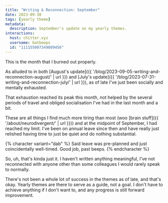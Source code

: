 ```yaml
---
title: "Writing & Reconnection: September"
date: 2023-09-30
tags: [yearly theme]
metadata:
  description: September's update on my yearly themes.
interactions:
  host: chitter.xyz
  username: batbeeps
  id: "111155007349809456"
---
```


This is the month that I burned out properly.

As alluded to in both [August's update]({{ '/blog/2023-09-05-writing-and-reconnection-august/' | url }}) and [July's update]({{ '/blog/2023-07-31-writing-and-reconnection-july/' | url }}), as of late I've just been socially and mentally exhausted.

That exhaustion reached its peak this month, not helped by the several periods of travel and obliged socialisation I've had in the last month and a bit.

These are all things I find much more tiring than most (woo [brain stuff]({{ '/about/neurodivergent/' | url }})) and at the midpoint of September, I had reached my limit. I've been on annual leave since then and have really just relished having time to just be quiet and do nothing substantial.

{% character variant="dab" %}
Said leave was pre-planned and just coincidentally well-timed. Good job, past beeps.
{% endcharacter %}

So, uh, that's kinda just it. I haven't written anything meaningful, I've not reconnected with anyone other than some colleagues I would rarely speak to normally.

There's not been a whole lot of success in the themes as of late, and that's okay. Yearly themes are there to serve as a guide, not a goal. I don't have to achieve anything if I don't want to, and any progress is still forward improvement.
